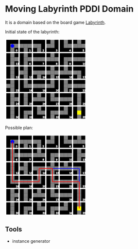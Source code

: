 # Moving Labyrinth PDDl Domain

It is a domain based on the board game [Labyrinth](<https://en.wikipedia.org/wiki/Labyrinth_(board_game)>).

Initial state of the labyrinth:

![Initial State](init.png)

Possible plan:

![Possible Plan](sol.png)

## Tools

- instance generator
